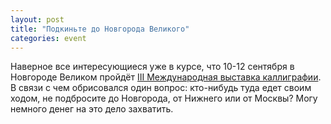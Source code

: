 ```yaml
---
layout: post
title: "Подкиньте до Новгорода Великого"
categories: event
---
```

Наверное все интересующиеся уже в курсе, что 10-12 сентября в Новгороде Великом пройдёт [III Международная выставка каллиграфии](https://www.calligraphy.mvk.ru/). В связи с чем обрисовался один вопрос: кто-нибудь туда едет своим ходом, не подбросите до Новгорода, от Нижнего или от Москвы? Могу немного денег на это дело захватить.